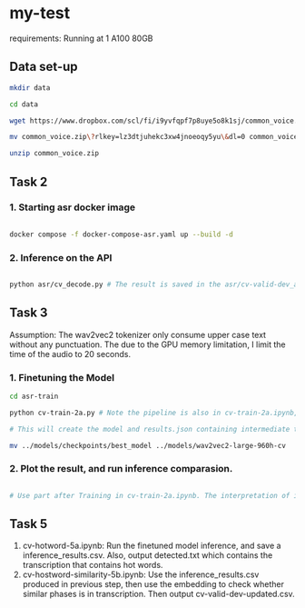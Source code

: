 # my-test

requirements: Running at 1 A100 80GB

## Data set-up

```bash
mkdir data

cd data

wget https://www.dropbox.com/scl/fi/i9yvfqpf7p8uye5o8k1sj/common_voice.zip?rlkey=lz3dtjuhekc3xw4jnoeoqy5yu&dl=0 

mv common_voice.zip\?rlkey=lz3dtjuhekc3xw4jnoeoqy5yu\&dl=0 common_voice.zip    

unzip common_voice.zip
```

## Task 2

### 1. Starting asr docker image

```bash

docker compose -f docker-compose-asr.yaml up --build -d 

```

### 2. Inference on the API

```bash

python asr/cv_decode.py # The result is saved in the asr/cv-valid-dev_asr.txt

```

## Task 3

Assumption: The wav2vec2 tokenizer only consume upper case text without any punctuation. The due to the GPU memory limitation, I limit the time of the audio to 20 seconds. 

### 1. Finetuning the Model

```bash
cd asr-train

python cv-train-2a.py # Note the pipeline is also in cv-train-2a.ipynb, but I put it as seperate python script because I could keep it in tmux session. 

# This will create the model and results.json containing intermediate train and validation logging result.

mv ../models/checkpoints/best_model ../models/wav2vec2-large-960h-cv
```

### 2. Plot the result, and run inference comparasion. 

```bash

# Use part after Training in cv-train-2a.ipynb. The interpretation of intermediate result also in the notebook.

```

## Task 5

1. cv-hotword-5a.ipynb: Run the finetuned model inference, and save a inference_results.csv. Also, output detected.txt which contains the transcription that contains hot words.
2. cv-hostword-similarity-5b.ipynb: Use the inference_results.csv produced in previous step, then use the embedding to check whether similar phases is in transcription. Then output cv-valid-dev-updated.csv.
